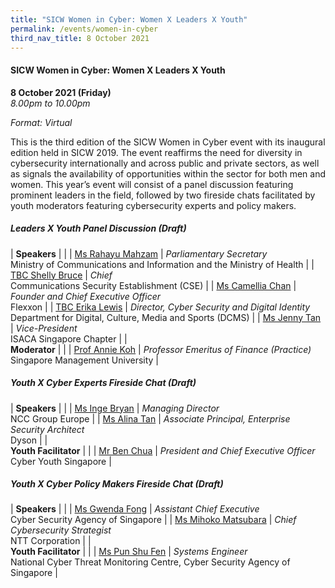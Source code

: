 ```yaml
---
title: "SICW Women in Cyber: Women X Leaders X Youth"
permalink: /events/women-in-cyber
third_nav_title: 8 October 2021
---
```

#### **SICW Women in Cyber: Women X Leaders X Youth**

**8 October 2021 (Friday)**  
*8.00pm to 10.00pm*

*Format: Virtual*

This is the third edition of the SICW Women in Cyber event with its inaugural edition held in SICW 2019.  The event reaffirms the need for diversity in cybersecurity internationally and across public and private sectors, as well as signals the availability of opportunities within the sector for both men and women.  This year’s event will consist of a panel discussion featuring prominent leaders in the field, followed by two fireside chats facilitated by youth moderators featuring cybersecurity experts and policy makers.

##### **Leaders X Youth Panel Discussion (Draft)**

| **Speakers**         |                                                 |
| [Ms Rahayu Mahzam](/speaker-rahayu-m) | *Parliamentary Secretary*<br> Ministry of Communications and Information and the Ministry of Health                       |
| [TBC Shelly Bruce](/speaker-shelly-bruce) | *Chief*<br>Communications Security Establishment (CSE)                                           |
| [Ms Camellia Chan](/speaker-camellia-chan) | *Founder and Chief Executive Officer*<br>Flexxon           |
| [TBC Erika Lewis](/speaker-erika-lewis)  | *Director, Cyber Security and Digital Identity*<br>Department for Digital, Culture, Media and Sports (DCMS) |
| [Ms Jenny Tan](/speaker-jenny-tan)     | *Vice-President*<br>ISACA Singapore Chapter                                  |
| <br> **Moderator**        |                                                 |
| [Prof Annie Koh](/moderator-annie-koh)   | *Professor Emeritus of Finance (Practice)*<br>Singapore Management University      |

##### **Youth X Cyber Experts Fireside Chat (Draft)**

| **Speakers**          |                                                      |
| [Ms Inge Bryan](/speaker-inge-bryan)     | *Managing Director*<br>NCC Group Europe                                  |
| [Ms Alina Tan](/speaker-alina-tan)      | *Associate Principal, Enterprise Security Architect*<br>Dyson |
| <br> **Youth Facilitator** |                                                      |
| [Mr Ben Chua](/facilitator-ben-chua)       | *President and Chief Executive Officer*<br>Cyber Youth Singapore              |

##### **Youth X Cyber Policy Makers Fireside Chat (Draft)**

| **Speakers**            |                                  |
| [Ms Gwenda Fong](/speaker-gwenda-fong)      | *Assistant Chief Executive*<br>Cyber Security Agency of Singapore      |
| [Ms Mihoko Matsubara](/speaker-mihoko-m) | *Chief Cybersecurity Strategist*<br>NTT Corporation |
| <br> **Youth Facilitator**   |                                  |
| [Ms Pun Shu Fen](/facilitator-pun-shu-fen)      | *Systems Engineer*<br>National Cyber Threat Monitoring Centre, Cyber Security Agency of Singapore               |